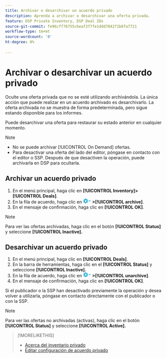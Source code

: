 ```yaml
---
title: Archivar o desarchivar un acuerdo privado
description: Aprenda a archivar o desarchivar una oferta privada.
feature: DSP Private Inventory, DSP Deal IDs
source-git-commit: fe96cff76755c6eaf3f7fe1ddd784271b6fa7721
workflow-type: tm+mt
source-wordcount: '0'
ht-degree: 0%

---
```


# Archivar o desarchivar un acuerdo privado

Oculte una oferta privada que no se esté utilizando archivándola. La única acción que puede realizar en un acuerdo archivado es desarchivarlo. La oferta archivada no se muestra de forma predeterminada, pero sigue estando disponible para los informes.

Puede desarchivar una oferta para restaurar su estado anterior en cualquier momento.

>[!NOTE]
>
>* No se puede archivar [!UICONTROL On Demand] ofertas.
>* Para desactivar una oferta del lado del editor, póngase en contacto con el editor o SSP. Después de que desactiven la operación, puede archivarla en DSP para ocultarla.


## Archivar un acuerdo privado

1. En el menú principal, haga clic en **[!UICONTROL Inventory]>[!UICONTROL Deals]**.
1. En la fila de acuerdo, haga clic en ![Menú Opciones](/help/dsp/assets/options-menu.png) **>[!UICONTROL archive]**.
1. En el mensaje de confirmación, haga clic en **[!UICONTROL OK]**.

>[!NOTE]
>
>Para ver las ofertas archivadas, haga clic en el botón **[!UICONTROL Status]** y seleccione **[!UICONTROL Inactive].**

## Desarchivar un acuerdo privado

1. En el menú principal, haga clic en **[!UICONTROL Deals]**.
1. En la barra de herramientas, haga clic en el **[!UICONTROL Status]** y seleccione **[!UICONTROL Inactive].**
1. En la fila de acuerdo, haga clic en  ![Menú Opciones](/help/dsp/assets/options-menu.png) **>[!UICONTROL unarchive]**.
1. En el mensaje de confirmación, haga clic en **[!UICONTROL OK]**.

Si el publicador o la SSP han desactivado previamente la operación y desea volver a utilizarla, póngase en contacto directamente con el publicador o con la SSP.

>[!NOTE]
>
>Para ver las ofertas no archivadas (activas), haga clic en el botón **[!UICONTROL Status]** y seleccione **[!UICONTROL Active].**

>[!MORELIKETHIS]
>
>* [Acerca del inventario privado](private-inventory-about.md)
>* [Editar configuración de acuerdo privado](/help/dsp/inventory/deal-id-edit.md)

